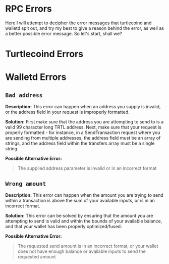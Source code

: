 # RPC Errors

Here I will attempt to decipher the error messages that turtlecoind and walletd spit out, and try my best to give a reason behind the error, as well as a better possible error message. So let's start, shall we?

# Turtlecoind Errors

# Walletd Errors
## `Bad address`
**Description:**
This error can happen when an address you supply is invalid, or the address field in your request is improperly formatted.

**Solution:**
First make sure that the address you are attempting to send to is a valid 99 character long TRTL address. Next, make sure that your request is properly formatted - for instance, in a SendTransaction request where you are sending from multiple addresses, the address field must be an array of strings, and the address field within the transfers array must be a single string.

**Possible Alternative Error:**
> The supplied address parameter is invalid or in an incorrect format

## `Wrong amount`
**Description:**
This error can happen when the amount you are trying to send within a transaction is above the sum of your available inputs, or is in an incorrect format.

**Solution:**
This error can be solved by ensuring that the amount you are attempting to send is valid and within the bounds of your available balance, and that your wallet has been properly optimized/fused. 

**Possible Alternative Error:**
> The requested send amount is in an incorrect format, or your wallet does not have enough balance or available inputs to send the requested amount
